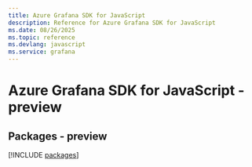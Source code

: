```yaml
---
title: Azure Grafana SDK for JavaScript
description: Reference for Azure Grafana SDK for JavaScript
ms.date: 08/26/2025
ms.topic: reference
ms.devlang: javascript
ms.service: grafana
---
```

# Azure Grafana SDK for JavaScript - preview
## Packages - preview
[!INCLUDE [packages](grafana-index.md)]